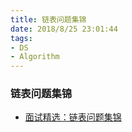 ```yaml
---
title: 链表问题集锦
date: 2018/8/25 23:01:44 
tags: 
- DS
- Algorithm
---
```


### 链表问题集锦
* [面试精选：链表问题集锦](http://wuchong.me/blog/2014/03/25/interview-link-questions/)
